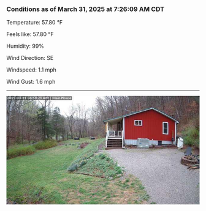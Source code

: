 ### Conditions as of March 31, 2025 at 7:26:09 AM CDT 

Temperature: 57.80 &deg;F

Feels like: 57.80 &deg;F

Humidity: 99%

Wind Direction: SE

Windspeed: 1.1 mph

Wind Gust: 1.6 mph

---

<img src="./images/latest.jpeg"/>

